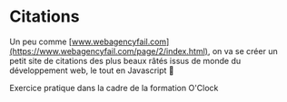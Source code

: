 # Citations

Un peu comme [www.webagencyfail.com](https://www.webagencyfail.com/page/2/index.html), on va se créer un petit site de citations des plus beaux râtés issus de monde du développement web, le tout en Javascript :tada:

Exercice pratique dans la cadre de la formation O'Clock
